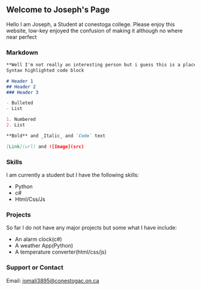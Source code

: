 ## Welcome to Joseph's Page

Hello I am Joseph, a Student at conestoga college. Please enjoy this website, low-key enjoyed the confusion of making it although no where near perfect



### Markdown



```markdown
**Well I'm not really an interesting person but i guess this is a place i can express myself**
Syntax highlighted code block

# Header 1
## Header 2
### Header 3

- Bulleted
- List

1. Numbered
2. List

**Bold** and _Italic_ and `Code` text

[Link](url) and ![Image](src)
```



### Skills

I am currently a student but I have the following skills:
- Python
- c#
- Html/Css/Js

### Projects
So far I do not have any major projects but some what I have include:
- An alarm clock(c#)
- A weather App(Python)
- A temperature converter(html/css/js)

### Support or Contact

Email: jomali3895@conestogac.on.ca

